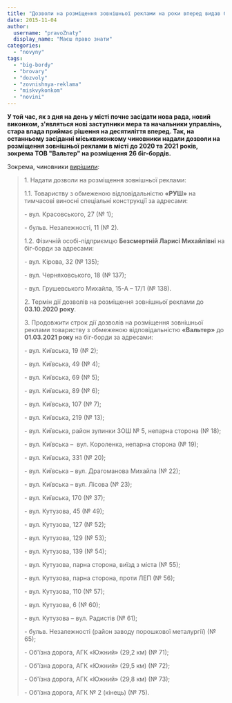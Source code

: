 ```yaml
---
title: "Дозволи на розміщення зовнішньої реклами на роки вперед видав броварський міськвиконком"
date: 2015-11-04
author: 
  username: "pravoZnaty"
  display_name: "Маєш право знати"
categories: 
  - "novyny"
tags: 
  - "big-bordy"
  - "brovary"
  - "dozvoly"
  - "zovnishnya-reklama"
  - "miskvykonkom"
  - "novini"
---
```


**У той час, як з дня на день у місті почне засідати нова рада, новий виконком, з'являться нові заступники мера та начальники управлінь, стара влада приймає рішення на десятиліття вперед. Так, на останньому засіданні міськвиконкому чиновники надали дозволи на розміщення зовнішньої реклами в місті до 2020 та 2021 років, зокрема ТОВ "Вальтер" на розміщення 26 біг-бордів.**

Зокрема, чиновники [вирішили](https://brovary-rada.gov.ua/r%D1%96shennya-vikonavchogo-kom%D1%96tetu-v%D1%96d-03112015-%E2%84%96656-pro-nadannya-dozvol%D1%96v-na-rozm%D1%96shchennya-zovn%D1%96shno%D1%97):

> 1\. Надати дозволи на розміщення зовнішньої реклами:
> 
> 1.1. Товариству з обмеженою відповідальністю **«РУШ»** на тимчасові виносні спеціальні конструкції за адресами:
> 
> \- вул. Красовського, 27 (№ 1);
> 
> \- бульв. Незалежності, 11 (№ 2).
> 
> 1.2. Фізичній особі-підприємцю **Безсмертній Ларисі Михайлівні** на біг-борди за адресами:
> 
> \- вул. Кірова, 32 (№ 135);
> 
> \- вул. Черняховського, 18 (№ 137);
> 
> \- вул. Грушевського Михайла, 15-А – 17/1 (№ 138).
> 
> 2\. Термін дії дозволів на розміщення зовнішньої реклами до **03.10.2020 року**.
> 
> 3\. Продовжити строк дії дозволів на розміщення зовнішньої реклами товариству з обмеженою відповідальністю **«Вальтер»** до **01.03.2021 року** на біг-борди за адресами:
> 
> \- вул. Київська, 19 (№ 2);
> 
> \- вул. Київська, 49 (№ 4);
> 
> \- вул. Київська, 69 (№ 5);
> 
> \- вул. Київська, 89 (№ 6);
> 
> \- вул. Київська, 107 (№ 7);
> 
> \- вул. Київська, 219 (№ 13);
> 
> \- вул. Київська, район зупинки ЗОШ № 5, непарна сторона (№ 18);
> 
> \- вул. Київська –  вул. Короленка, непарна сторона (№ 19);
> 
> \- вул. Київська, 331 (№ 20);
> 
> \- вул. Київська – вул. Драгоманова Михайла (№ 22);
> 
> \- вул. Київська – вул. Лісова (№ 23);
> 
> \- вул. Київська, 170 (№ 37);
> 
> \- вул. Кутузова, 45 (№ 49);
> 
> \- вул. Кутузова, 127 (№ 52);
> 
> \- вул. Кутузова, 129 (№ 53);
> 
> \- вул. Кутузова, 139 (№ 54);
> 
> \- вул. Кутузова, парна сторона, виїзд з міста (№ 55);
> 
> \- вул. Кутузова, парна сторона, проти ЛЕП (№ 56);
> 
> \- вул. Кутузова, 110 (№ 57);
> 
> \- вул. Кутузова, 6 (№ 60);
> 
> \- вул. Кутузова – вул. Радистів (№ 61);
> 
> \- бульв. Незалежності (район заводу порошкової металургії) (№ 65);
> 
> \- Об'їзна дорога, АГК «Южний» (29,2 км) (№ 71);
> 
> \- Об'їзна дорога, АГК «Южний» (29,5 км) (№ 72);
> 
> \- Об'їзна дорога, АГК «Южний» (29,8 км) (№ 73);
> 
> \- Об'їзна дорога, АГК № 2 (кінець) (№ 75).
